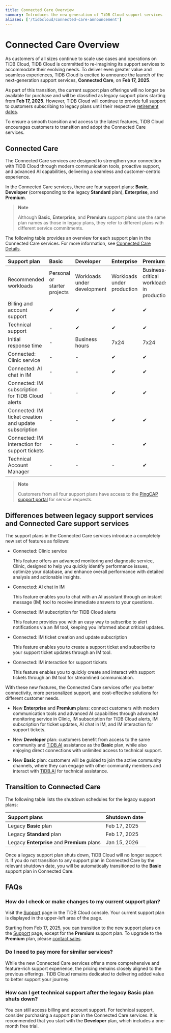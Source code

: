 ```yaml
---
title: Connected Care Overview
summary: Introduces the new generation of TiDB Cloud support services - Connected Care.
aliases: ['/tidbcloud/connected-care-announcement']
---
```


# Connected Care Overview

As customers of all sizes continue to scale use cases and operations on TiDB Cloud, TiDB Cloud is committed to re-imagining its support services to accommodate their evolving needs. To deliver even greater value and seamless experiences, TiDB Cloud is excited to announce the launch of the next-generation support services, **Connected Care**, on **Feb 17, 2025**.

As part of this transition, the current support plan offerings will no longer be available for purchase and will be classified as legacy support plans starting from **Feb 17, 2025**. However, TiDB Cloud will continue to provide full support to customers subscribing to legacy plans until their respective [retirement dates](#transition-to-connected-care).

To ensure a smooth transition and access to the latest features, TiDB Cloud encourages customers to transition and adopt the Connected Care services.

## Connected Care

The Connected Care services are designed to strengthen your connection with TiDB Cloud through modern communication tools, proactive support, and advanced AI capabilities, delivering a seamless and customer-centric experience.

In the Connected Care services, there are four support plans: **Basic**, **Developer** (corresponding to the legacy **Standard** plan), **Enterprise**, and **Premium**.

> **Note**
>
> Although **Basic**, **Enterprise**, and **Premium** support plans use the same plan names as those in legacy plans, they refer to different plans with different service commitments.

The following table provides an overview for each support plan in the Connected Care services. For more information, see [Connected Care Details](/tidb-cloud/connected-care-detail.md).

| Support plan                                          | Basic                        | Developer                                    | Enterprise                                     | Premium                                   |
|:------------------------------------------------------|:-----------------------------|:---------------------------------------------|:-----------------------------------------------|:------------------------------------------|
| Recommended workloads                                 | Personal or starter projects | Workloads under development                  | Workloads under production                     | Business-critical workloads in production |
| Billing and account support                           | ✔                            | ✔                                            | ✔                                              | ✔                                         |
| Technical support                                     | -                            | ✔                                            | ✔                                              | ✔                                         |
| Initial response time                                 | -                            | Business hours                               | 7x24                                           | 7x24                                      |
| Connected: Clinic service                             | -                            | -                                            | ✔                                              | ✔                                         |
| Connected: AI chat in IM                              | -                            | -                                            | ✔                                              | ✔                                         |
| Connected: IM subscription for TiDB Cloud alerts      | -                            | -                                            | ✔                                              | ✔                                         |
| Connected: IM ticket creation and update subscription | -                            | -                                            | ✔                                              | ✔                                         |
| Connected: IM interaction for support tickets         | -                            | -                                            | -                                              | ✔                                         |
| Technical Account Manager                             | -                            | -                                            | -                                              | ✔                                         |

> **Note**
>
> Customers from all four support plans have access to the [PingCAP support portal](https://tidb.support.pingcap.com/) for service requests.

## Differences between legacy support services and Connected Care support services

The support plans in the Connected Care services introduce a completely new set of features as follows:

- Connected: Clinic service

    This feature offers an advanced monitoring and diagnostic service, Clinic, designed to help you quickly identify performance issues, optimize your database, and enhance overall performance with detailed analysis and actionable insights.

- Connected: AI chat in IM

    This feature enables you to chat with an AI assistant through an instant message (IM) tool to receive immediate answers to your questions.

- Connected: IM subscription for TiDB Cloud alerts

    This feature provides you with an easy way to subscribe to alert notifications via an IM tool, keeping you informed about critical updates.

- Connected: IM ticket creation and update subscription

    This feature enables you to create a support ticket and subscribe to your support ticket updates through an IM tool.

- Connected: IM interaction for support tickets

    This feature enables you to quickly create and interact with support tickets through an IM tool for streamlined communication.

With these new features, the Connected Care services offer you better connectivity, more personalized support, and cost-effective solutions for different customer needs.

- New **Enterprise** and **Premium** plans: connect customers with modern communication tools and advanced AI capabilities through advanced monitoring service in Clinic, IM subscription for TiDB Cloud alerts, IM subscription for ticket updates, AI chat in IM, and IM interaction for support tickets.

- New **Developer** plan: customers benefit from access to the same community and [TiDB.AI](https://tidb.ai/) assistance as the **Basic** plan, while also enjoying direct connections with unlimited access to technical support.

- New **Basic** plan: customers will be guided to join the active community channels, where they can engage with other community members and interact with [TiDB.AI](https://tidb.ai/) for technical assistance.

## Transition to Connected Care

The following table lists the shutdown schedules for the legacy support plans:

| Support plans                        | Shutdown date |
|:----------------------------------------|:--------------|
| Legacy **Basic** plan                     | Feb 17, 2025  |
| Legacy **Standard** plan                           | Feb 17, 2025  |
| Legacy **Enterprise** and **Premium** plans | Jan 15, 2026  |

Once a legacy support plan shuts down, TiDB Cloud will no longer support it. If you do not transition to any support plan in Connected Care by the relevant shutdown date, you will be automatically transitioned to the **Basic** support plan in Connected Care.

## FAQs

### How do I check or make changes to my current support plan?

Visit the [Support](https://tidbcloud.com/console/org-settings/support) page in the TiDB Cloud console. Your current support plan is displayed in the upper-left area of the page.

Starting from Feb 17, 2025, you can transition to the new support plans on the [Support](https://tidbcloud.com/console/org-settings/support) page, except for the **Premium** support plan. To upgrade to the **Premium** plan, please [contact sales](https://www.pingcap.com/contact-us).

### Do I need to pay more for similar services?

While the new Connected Care services offer a more comprehensive and feature-rich support experience, the pricing remains closely aligned to the previous offerings. TiDB Cloud remains dedicated to delivering added value to better support your journey.

### How can I get technical support after the legacy **Basic** plan shuts down?

You can still access billing and account support. For technical support, consider purchasing a support plan in the Connected Care services. It is recommended that you start with the **Developer** plan, which includes a one-month free trial.
